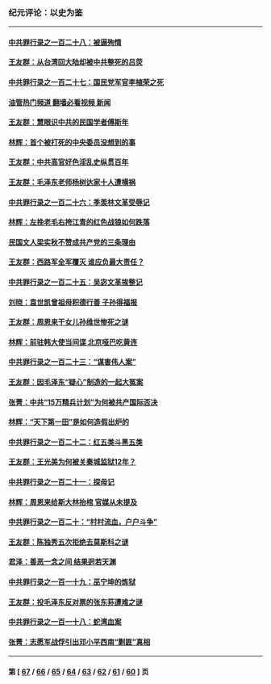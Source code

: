 ### 纪元评论：以史为鉴
---
#### [中共罪行录之一百二十八：被逼殉情](../../pages/nsc1028/n13991056.md?05120330) 
#### [王友群：从台湾回大陆却被中共整死的吕荧](../../pages/nsc1028/n13989235.md?05120330) 
#### [中共罪行录之一百二十七：国民党军官李植荣之死](../../pages/nsc1028/n13989006.md?05120330) 
#### [油管热门频道 翻墙必看视频 新闻](ok?05120330)
#### [王友群：慧眼识中共的民国学者傅斯年](../../pages/nsc1028/n13988371.md?05120330) 
#### [林辉：首个被打死的中央委员没想到的事](../../pages/nsc1028/n13987400.md?05120330) 
#### [王友群：中共高官好色淫乱史纵贯百年](../../pages/nsc1028/n13986035.md?05120330) 
#### [王友群：毛泽东老师杨树达家十人遭横祸](../../pages/nsc1028/n13984103.md?05120330) 
#### [中共罪行录之一百二十六：季羡林文革受辱记](../../pages/nsc1028/n13980310.md?05120330) 
#### [林辉：左挽老毛右挎江青的红色战狼如何跌落](../../pages/nsc1028/n13979615.md?05120330) 
#### [民国文人梁实秋不赞成共产党的三条理由](../../pages/nsc1028/n13979403.md?05120330) 
#### [王友群：西路军全军覆灭 谁应负最大责任？](../../pages/nsc1028/n13975235.md?05120330) 
#### [中共罪行录之一百二十五：吴宓文革挨整记](../../pages/nsc1028/n13975630.md?05120330) 
#### [刘晓：袁世凯曾祖母积德行善 子孙得福报](../../pages/nsc1028/n13975138.md?05120330) 
#### [王友群：周恩来干女儿孙维世惨死之谜](../../pages/nsc1028/n13972452.md?05120330) 
#### [林辉：前驻韩大使当间谍 北京哑巴吃黄连](../../pages/nsc1028/n13971434.md?05120330) 
#### [中共罪行录之一百二十三：“谋害伟人案”](../../pages/nsc1028/n13972044.md?05120330) 
#### [王友群：因毛泽东“疑心”制造的一起大冤案](../../pages/nsc1028/n13967794.md?05120330) 
#### [张菁：中共“15万精兵计划”为何被共产国际否决](../../pages/nsc1028/n13967677.md?05120330) 
#### [林辉：“天下第一田”是如何造假出炉的](../../pages/nsc1028/n13965823.md?05120330) 
#### [中共罪行录之一百二十二：红五类斗黑五类](../../pages/nsc1028/n13965024.md?05120330) 
#### [王友群：王光美为何被关秦城监狱12年？](../../pages/nsc1028/n13963422.md?05120330) 
#### [中共罪行录之一百二十一：探母记](../../pages/nsc1028/n13961437.md?05120330) 
#### [林辉：周恩来给斯大林抬棺 官媒从未提及](../../pages/nsc1028/n13961173.md?05120330) 
#### [中共罪行录之一百二十：“村村流血，户户斗争”](../../pages/nsc1028/n13959433.md?05120330) 
#### [王友群：陈独秀五次拒绝去莫斯科之谜](../../pages/nsc1028/n13957232.md?05120330) 
#### [君泽：善恶一念之间 结果迥若天渊](../../pages/nsc1028/n13954961.md?05120330) 
#### [中共罪行录之一百一十九：巫宁坤的炼狱](../../pages/nsc1028/n13953203.md?05120330) 
#### [王友群：投毛泽东反对票的张东荪遭难之谜](../../pages/nsc1028/n13951901.md?05120330) 
#### [中共罪行录之一百一十八：蛇湾血案](../../pages/nsc1028/n13950784.md?05120330) 
#### [张菁：志愿军战俘引出邓小平西南“剿匪”真相](../../pages/nsc1028/n13950241.md?05120330) 

---
#### 第 [ [67](./67.md?05120330) / [66](./66.md?05120330) / [65](./65.md?05120330) / [64](./64.md?05120330) / [63](./63.md?05120330) / [62](./62.md?05120330) / [61](./61.md?05120330) / [60](./60.md?05120330) ] 页
